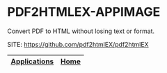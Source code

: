 # PDF2HTMLEX-APPIMAGE
 
 Convert PDF to HTML without losing text or format.
 
 SITE: https://github.com/pdf2htmlEX/pdf2htmlEX

 | [Applications](https://portable-linux-apps.github.io/apps.html) | [Home](https://portable-linux-apps.github.io)
 | --- | --- |
